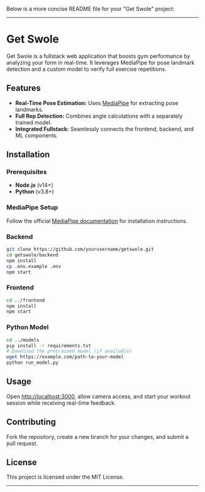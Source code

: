 Below is a more concise README file for your "Get Swole" project:

---

# Get Swole

Get Swole is a fullstack web application that boosts gym performance by analyzing your form in real-time. It leverages MediaPipe for pose landmark detection and a custom model to verify full exercise repetitions.

## Features

- **Real-Time Pose Estimation:** Uses [MediaPipe](https://github.com/google/mediapipe) for extracting pose landmarks.
- **Full Rep Detection:** Combines angle calculations with a separately trained model.
- **Integrated Fullstack:** Seamlessly connects the frontend, backend, and ML components.

## Installation

### Prerequisites

- **Node.js** (v14+)
- **Python** (v3.8+)

### MediaPipe Setup

Follow the official [MediaPipe documentation](https://google.github.io/mediapipe/) for installation instructions.

### Backend

```bash
git clone https://github.com/yourusername/getswole.git
cd getswole/backend
npm install
cp .env.example .env
npm start
```

### Frontend

```bash
cd ../frontend
npm install
npm start
```

### Python Model

```bash
cd ../models
pip install -r requirements.txt
# Download the pretrained model (if available)
wget https://example.com/path-to-your-model
python run_model.py
```

## Usage

Open [http://localhost:3000](http://localhost:3000), allow camera access, and start your workout session while receiving real-time feedback.

## Contributing

Fork the repository, create a new branch for your changes, and submit a pull request.

## License

This project is licensed under the MIT License.

---
